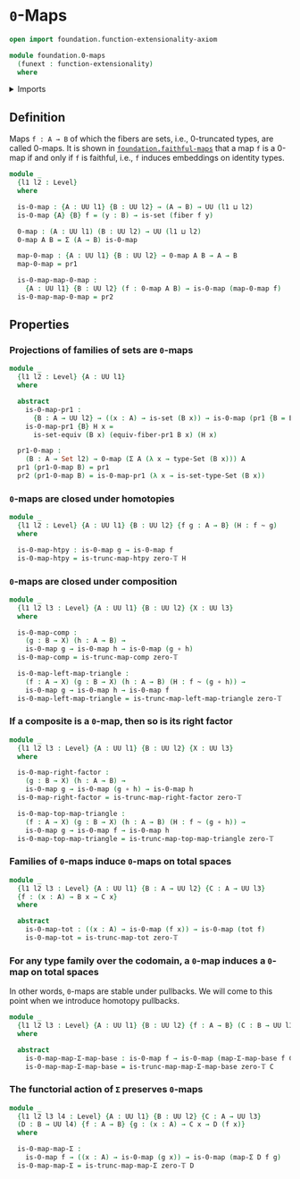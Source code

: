 # `0`-Maps

```agda
open import foundation.function-extensionality-axiom

module foundation.0-maps
  (funext : function-extensionality)
  where
```

<details><summary>Imports</summary>

```agda
open import foundation.dependent-pair-types
open import foundation.functoriality-dependent-pair-types funext
open import foundation.universe-levels

open import foundation-core.fibers-of-maps
open import foundation-core.function-types
open import foundation-core.homotopies
open import foundation-core.sets
open import foundation-core.truncated-maps funext
open import foundation-core.truncation-levels
```

</details>

## Definition

Maps `f : A → B` of which the fibers are sets, i.e., 0-truncated types, are
called 0-maps. It is shown in
[`foundation.faithful-maps`](foundation.faithful-maps.md) that a map `f` is a
0-map if and only if `f` is faithful, i.e., `f` induces embeddings on identity
types.

```agda
module _
  {l1 l2 : Level}
  where

  is-0-map : {A : UU l1} {B : UU l2} → (A → B) → UU (l1 ⊔ l2)
  is-0-map {A} {B} f = (y : B) → is-set (fiber f y)

  0-map : (A : UU l1) (B : UU l2) → UU (l1 ⊔ l2)
  0-map A B = Σ (A → B) is-0-map

  map-0-map : {A : UU l1} {B : UU l2} → 0-map A B → A → B
  map-0-map = pr1

  is-0-map-map-0-map :
    {A : UU l1} {B : UU l2} (f : 0-map A B) → is-0-map (map-0-map f)
  is-0-map-map-0-map = pr2
```

## Properties

### Projections of families of sets are `0`-maps

```agda
module _
  {l1 l2 : Level} {A : UU l1}
  where

  abstract
    is-0-map-pr1 :
      {B : A → UU l2} → ((x : A) → is-set (B x)) → is-0-map (pr1 {B = B})
    is-0-map-pr1 {B} H x =
      is-set-equiv (B x) (equiv-fiber-pr1 B x) (H x)

  pr1-0-map :
    (B : A → Set l2) → 0-map (Σ A (λ x → type-Set (B x))) A
  pr1 (pr1-0-map B) = pr1
  pr2 (pr1-0-map B) = is-0-map-pr1 (λ x → is-set-type-Set (B x))
```

### `0`-maps are closed under homotopies

```agda
module _
  {l1 l2 : Level} {A : UU l1} {B : UU l2} {f g : A → B} (H : f ~ g)
  where

  is-0-map-htpy : is-0-map g → is-0-map f
  is-0-map-htpy = is-trunc-map-htpy zero-𝕋 H
```

### `0`-maps are closed under composition

```agda
module _
  {l1 l2 l3 : Level} {A : UU l1} {B : UU l2} {X : UU l3}
  where

  is-0-map-comp :
    (g : B → X) (h : A → B) →
    is-0-map g → is-0-map h → is-0-map (g ∘ h)
  is-0-map-comp = is-trunc-map-comp zero-𝕋

  is-0-map-left-map-triangle :
    (f : A → X) (g : B → X) (h : A → B) (H : f ~ (g ∘ h)) →
    is-0-map g → is-0-map h → is-0-map f
  is-0-map-left-map-triangle = is-trunc-map-left-map-triangle zero-𝕋
```

### If a composite is a `0`-map, then so is its right factor

```agda
module _
  {l1 l2 l3 : Level} {A : UU l1} {B : UU l2} {X : UU l3}
  where

  is-0-map-right-factor :
    (g : B → X) (h : A → B) →
    is-0-map g → is-0-map (g ∘ h) → is-0-map h
  is-0-map-right-factor = is-trunc-map-right-factor zero-𝕋

  is-0-map-top-map-triangle :
    (f : A → X) (g : B → X) (h : A → B) (H : f ~ (g ∘ h)) →
    is-0-map g → is-0-map f → is-0-map h
  is-0-map-top-map-triangle = is-trunc-map-top-map-triangle zero-𝕋
```

### Families of `0`-maps induce `0`-maps on total spaces

```agda
module _
  {l1 l2 l3 : Level} {A : UU l1} {B : A → UU l2} {C : A → UU l3}
  {f : (x : A) → B x → C x}
  where

  abstract
    is-0-map-tot : ((x : A) → is-0-map (f x)) → is-0-map (tot f)
    is-0-map-tot = is-trunc-map-tot zero-𝕋
```

### For any type family over the codomain, a `0`-map induces a `0`-map on total spaces

In other words, `0`-maps are stable under pullbacks. We will come to this point
when we introduce homotopy pullbacks.

```agda
module _
  {l1 l2 l3 : Level} {A : UU l1} {B : UU l2} {f : A → B} (C : B → UU l3)
  where

  abstract
    is-0-map-map-Σ-map-base : is-0-map f → is-0-map (map-Σ-map-base f C)
    is-0-map-map-Σ-map-base = is-trunc-map-map-Σ-map-base zero-𝕋 C
```

### The functorial action of `Σ` preserves `0`-maps

```agda
module _
  {l1 l2 l3 l4 : Level} {A : UU l1} {B : UU l2} {C : A → UU l3}
  (D : B → UU l4) {f : A → B} {g : (x : A) → C x → D (f x)}
  where

  is-0-map-map-Σ :
    is-0-map f → ((x : A) → is-0-map (g x)) → is-0-map (map-Σ D f g)
  is-0-map-map-Σ = is-trunc-map-map-Σ zero-𝕋 D
```
